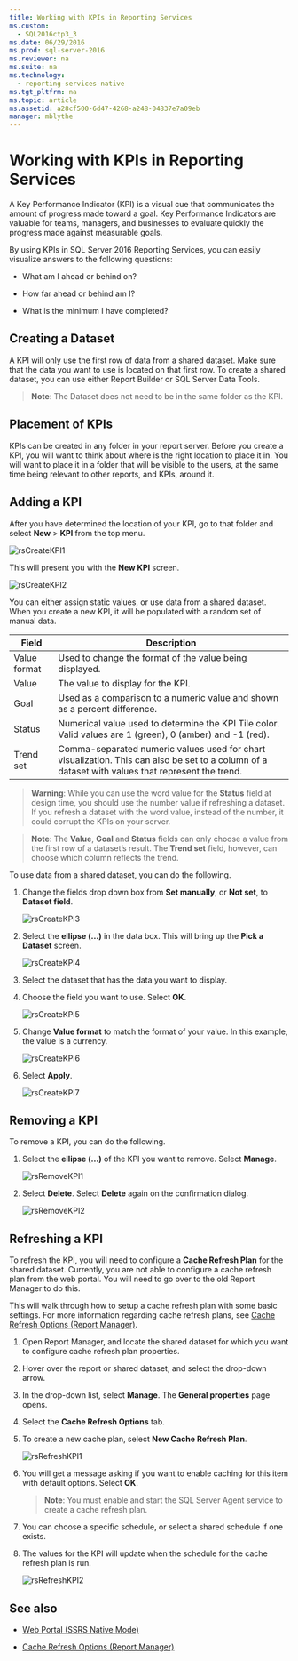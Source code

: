 ```yaml
---
title: Working with KPIs in Reporting Services
ms.custom: 
  - SQL2016ctp3_3
ms.date: 06/29/2016
ms.prod: sql-server-2016
ms.reviewer: na
ms.suite: na
ms.technology: 
  - reporting-services-native
ms.tgt_pltfrm: na
ms.topic: article
ms.assetid: a28cf500-6d47-4268-a248-04837e7a09eb
manager: mblythe
---
```

# Working with KPIs in Reporting Services
A Key Performance Indicator (KPI) is a visual cue that communicates the amount of progress made toward a goal.  Key Performance Indicators are valuable for teams, managers, and businesses to evaluate quickly the progress made against measurable goals.   
  
By using KPIs in SQL Server 2016 Reporting Services, you can easily visualize answers to the following questions:  
  
-   What am I ahead or behind on?  
  
-   How far ahead or behind am I?  
  
-   What is the minimum I have completed?  
  
## Creating a Dataset  
A KPI will only use the first row of data from a shared dataset. Make sure that the data you want to use is located on that first row. To create a shared dataset, you can use either Report Builder or SQL Server Data Tools.  
  
> **Note**: The Dataset does not need to be in the same folder as the KPI.  
  
## Placement of KPIs  
  
KPIs can be created in any folder in your report server.  Before you create a KPI, you will want to think about where is the right location to place it in. You will want to place it in a folder that will be visible to the users, at the same time being relevant to other reports, and KPIs, around it.  
  
## Adding a KPI  
  
After you have determined the location of your KPI, go to that folder and select **New** > **KPI** from the top menu.  
  
![rsCreateKPI1](../../Topics/TopicNameNotContainA/media/rsCreateKPI1.png)  
  
This will present you with the **New KPI** screen.  
  
![rsCreateKPI2](../../Topics/TopicNameNotContainA/media/rsCreateKPI2.png)  
  
You can either assign static values, or use data from a shared dataset. When you create a new KPI, it will be populated with a random set of manual data.  
  
|Field|Description|  
|---|---|  
|Value format|  Used to change the format of the value being displayed.|   
|Value|The value to display for the KPI.|  
|Goal|Used as a comparison to a numeric value and shown as a percent difference.|  
|Status|Numerical value used to determine the KPI Tile color. Valid values are 1 (green), 0 (amber) and -1 (red).|  
|Trend set|Comma-separated numeric values used for chart visualization. This can also be set to a column of a dataset with values that represent the trend.|  
  
> **Warning**: While you can use the word value for the **Status** field at design time, you should use the number value if refreshing a dataset. If you refresh a dataset with the word value, instead of the number, it could corrupt the KPIs on your server.  
  
> **Note**: The **Value**, **Goal** and **Status** fields can only choose a value from the first row of a dataset’s result. The **Trend set** field, however, can choose which column reflects the trend.  
  
To use data from a shared dataset, you can do the following.  
  
1.  Change the fields drop down box from **Set manually**, or **Not set**, to **Dataset field**.  
  
    ![rsCreateKPI3](../../Topics/TopicNameNotContainA/media/rsCreateKPI3.png)  
  
2.  Select the **ellipse (…)** in the data box. This will bring up the **Pick a Dataset** screen.  
  
    ![rsCreateKPI4](../../Topics/TopicNameNotContainA/media/rsCreateKPI4.png)  
  
3.  Select the dataset that has the data you want to display.  
  
4.  Choose the field you want to use. Select **OK**.  
  
    ![rsCreateKPI5](../../Topics/TopicNameNotContainA/media/rsCreateKPI5.png)  
  
5.  Change **Value format** to match the format of your value. In this example, the value is a currency.  
  
    ![rsCreateKPI6](../../Topics/TopicNameNotContainA/media/rsCreateKPI6.png)  
  
6.  Select **Apply**.  
  
    ![rsCreateKPI7](../../Topics/TopicNameNotContainA/media/rsCreateKPI7.png)  
  
## Removing a KPI  
  
To remove a KPI, you can do the following.  
  
1.  Select the **ellipse (…)** of the KPI you want to remove. Select **Manage**.  
  
    ![rsRemoveKPI1](../../Topics/TopicNameNotContainA/media/rsRemoveKPI1.png)  
  
2.  Select **Delete**. Select **Delete** again on the confirmation dialog.  
  
    ![rsRemoveKPI2](../../Topics/TopicNameNotContainA/media/rsRemoveKPI2.png)  
  
## Refreshing a KPI  
  
To refresh the KPI, you will need to configure a **Cache Refresh Plan** for the shared dataset. Currently, you are not able to configure a cache refresh plan from the web portal. You will need to go over to the old Report Manager to do this.   
  
This will walk through how to setup a cache refresh plan with some basic settings. For more information regarding cache refresh plans, see [Cache Refresh Options (Report Manager)](../../Topics/TopicNameNotContainA/Cache-Refresh-Options--Report-Manager-.md).  
  
1.  Open Report Manager, and locate the shared dataset for which you want to configure cache refresh plan properties.   
  
2.  Hover over the report or shared dataset, and select the drop-down arrow.  
  
3.  In the drop-down list, select **Manage**. The **General properties** page opens.  
  
4.  Select the **Cache Refresh Options** tab.  
  
5.  To create a new cache plan, select **New Cache Refresh Plan**.  
  
    ![rsRefreshKPI1](../../Topics/TopicNameNotContainA/media/rsRefreshKPI1.png)  
  
6.  You will get a message asking if you want to enable caching for this item with default options. Select **OK**.  
  
    > **Note**: You must enable and start the SQL Server Agent service to create a cache refresh plan.  
  
7.  You can choose a specific schedule, or select a shared schedule if one exists.  
  
8.  The values for the KPI will update when the schedule for the cache refresh plan is run.  
  
    ![rsRefreshKPI2](../../Topics/TopicNameNotContainA/media/rsRefreshKPI2.png)  
  
## See also  
  
- [Web Portal (SSRS Native Mode)](../../Topics/TopicNameNotContainA/Web-portal--SSRS-Native-Mode-.md)  
  
- [Cache Refresh Options (Report Manager)](../../Topics/TopicNameNotContainA/Cache-Refresh-Options--Report-Manager-.md)  
  
    
  
  
  
